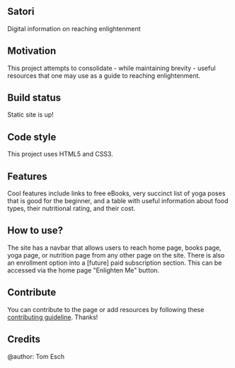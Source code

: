## Satori
Digital information on reaching enlightenment

## Motivation
This project attempts to consolidate - while maintaining brevity - useful resources that one may use as a guide to reaching enlightenment. 

## Build status
Static site is up! 

## Code style
This project uses HTML5 and CSS3.
 
## Features
Cool features include links to free eBooks, very succinct list of yoga poses that is good for the beginner, and a table with useful information about food types, their nutritional rating, and their cost. 

## How to use?
The site has a navbar that allows users to reach home page, books page, yoga page, or nutrition page from any other page on the site. There is also an enrollment option into a [future] paid subscription section. This can be accessed via the home page "Enlighten Me" button.

## Contribute

You can contribute to the page or add resources by following these [contributing guideline](https://github.com/zulip/zulip-electron/blob/master/CONTRIBUTING.md). Thanks!

## Credits
@author: Tom Esch
